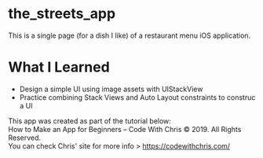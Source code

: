 # the_streets_app
This is a single page (for a dish I like) of a restaurant menu iOS application.

# What I Learned
- Design a simple UI using image assets with UIStackView
- Practice combining Stack Views and Auto Layout constraints to construc a UI

This app was created as part of the tutorial below:<br/> 
How to Make an App for Beginners – Code With Chris © 2019. All Rights Reserved.<br/>
You can check Chris' site for more info > https://codewithchris.com/
